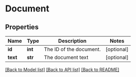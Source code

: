 # Document

## Properties
Name | Type | Description | Notes
------------ | ------------- | ------------- | -------------
**id** | **int** | The ID of the document. | [optional] 
**text** | **str** | The document text | [optional] 

[[Back to Model list]](../README.md#documentation-for-models) [[Back to API list]](../README.md#documentation-for-api-endpoints) [[Back to README]](../README.md)



